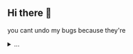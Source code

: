## Hi there 👋

you cant undo my bugs because they're
<details>
<summary>...</summary
<pre>
  // ‘//   // \\ //`|| |\  || ||‾‾|| ||  ||‾‾》\\      \\‾‾\\<br>
 // //\\ //   \\//  || ||\\|| ||     ||  ||=《 \\      \\=<br>
//,//  \//     \/   ||,||  \| ||_||  ||, ||__》 \\_\\  \\_\\<br>
</pre>
</details>



<!--
**StevenRotelli/Stevenrotelli** is a ✨ _special_ ✨ repository because its `README.md` (this file) appears on your GitHub profile.

Here are some ideas to get you started:

- 🔭 I’m currently working on ...
- 🌱 I’m currently learning ...
- 👯 I’m looking to collaborate on ...
- 🤔 I’m looking for help with ...
- 💬 Ask me about ...
- 📫 How to reach me: ...
- 😄 Pronouns: ...
- ⚡ Fun fact: ...
-->
